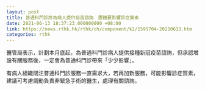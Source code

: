 ```yaml
---
layout: post
title: 普通科門診將為病人提供疫苗諮詢　團體憂影響診症質素
date: 2021-06-13 18:37:23.000000000 +08:00
link: https://news.rthk.hk/rthk/ch/component/k2/1595704-20210613.htm
categories: rthk
---
```


醫管局表示，計劃本月底起，為普通科門診病人提供接種新冠疫苗諮詢，但承認增設有關服務後，一定會為普通科門診帶來「少少影響」。

有病人組織關注普通科門診服務一直需求大，若再加新服務，可能影響診症質素，建議可考慮調動負責非緊急手術的醫生，處理有關諮詢。
